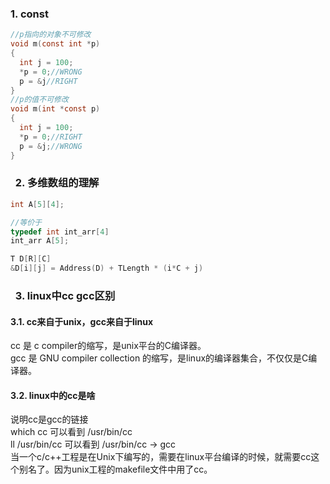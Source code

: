 ###   1. const
```c
//p指向的对象不可修改
void m(const int *p)
{
  int j = 100;
  *p = 0;//WRONG
  p = &j//RIGHT
}
//p的值不可修改
void m(int *const p)
{
  int j = 100;
  *p = 0;//RIGHT
  p = &j;//WRONG 
}
```

###   2. 多维数组的理解
```c
int A[5][4];

//等价于
typedef int int_arr[4]
int_arr A[5];

T D[R][C]
&D[i][j] = Address(D) + TLength * (i*C + j)
```

###   3. linux中cc gcc区别
####  3.1. cc来自于unix，gcc来自于linux
cc 是 c compiler的缩写，是unix平台的C编译器。<br>
gcc 是 GNU compiler collection 的缩写，是linux的编译器集合，不仅仅是C编译器。
####  3.2. linux中的cc是啥
说明cc是gcc的链接<br>
which cc 可以看到 /usr/bin/cc <br>
ll /usr/bin/cc 可以看到 /usr/bin/cc -> gcc<br>
当一个c/c++工程是在Unix下编写的，需要在linux平台编译的时候，就需要cc这个别名了。因为unix工程的makefile文件中用了cc。

